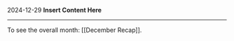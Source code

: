 2024-12-29
__Insert Content Here__
_______________________
To see the overall month: [[December Recap]].